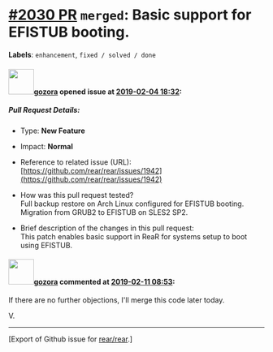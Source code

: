 [\#2030 PR](https://github.com/rear/rear/pull/2030) `merged`: Basic support for EFISTUB booting.
================================================================================================

**Labels**: `enhancement`, `fixed / solved / done`

#### <img src="https://avatars.githubusercontent.com/u/12116358?u=1c5ba9dcee5ca3082f03029a7fbe647efd30eb49&v=4" width="50">[gozora](https://github.com/gozora) opened issue at [2019-02-04 18:32](https://github.com/rear/rear/pull/2030):

##### Pull Request Details:

-   Type: **New Feature**

-   Impact: **Normal**

-   Reference to related issue (URL):
    [https://github.com/rear/rear/issues/1942](https://github.com/rear/rear/issues/1942)

-   How was this pull request tested?  
    Full backup restore on Arch Linux configured for EFISTUB booting.  
    Migration from GRUB2 to EFISTUB on SLES2 SP2.

-   Brief description of the changes in this pull request:  
    This patch enables basic support in ReaR for systems setup to boot
    using EFISTUB.

#### <img src="https://avatars.githubusercontent.com/u/12116358?u=1c5ba9dcee5ca3082f03029a7fbe647efd30eb49&v=4" width="50">[gozora](https://github.com/gozora) commented at [2019-02-11 08:53](https://github.com/rear/rear/pull/2030#issuecomment-462254262):

If there are no further objections, I'll merge this code later today.

V.

------------------------------------------------------------------------

\[Export of Github issue for
[rear/rear](https://github.com/rear/rear).\]
